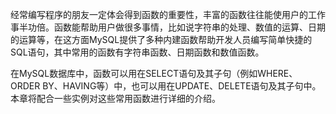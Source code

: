 

经常编写程序的朋友一定体会得到函数的重要性，丰富的函数往往能使用户的工作事半功倍。函数能帮助用户做很多事情，比如说字符串的处理、数值的运算、日期的运算等，在这方面MySQL提供了多种内建函数帮助开发人员编写简单快捷的SQL语句，其中常用的函数有字符串函数、日期函数和数值函数。

在MySQL数据库中，函数可以用在SELECT语句及其子句（例如WHERE、ORDER BY、HAVING等）中，也可以用在UPDATE、DELETE语句及其子句中。本章将配合一些实例对这些常用函数进行详细的介绍。



